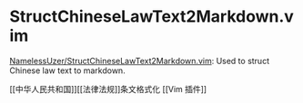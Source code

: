 # StructChineseLawText2Markdown.vim
[NamelessUzer/StructChineseLawText2Markdown.vim](https://github.com/NamelessUzer/StructChineseLawText2Markdown.vim): Used to struct Chinese law text to markdown.

[[中华人民共和国]][[法律法规]]条文格式化 [[Vim 插件]]


